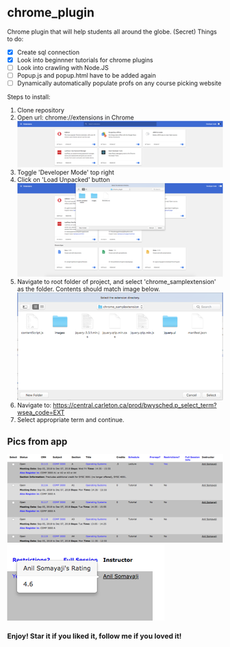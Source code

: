 # chrome_plugin
Chrome plugin that will help students all around the globe. (Secret)
Things to do:
- [x] Create sql connection
- [x] Look into beginnner tutorials for chrome plugins
- [ ] Look into crawling with Node.JS
- [ ] Popup.js and popup.html have to be added again
- [ ] Dynamically automatically populate profs on any course picking website

Steps to install:
1. Clone repository
2. Open url: chrome://extensions in Chrome
   ![Alt text](/images/chrome_extensions.png "Chrome extensions")
3. Toggle 'Developer Mode' top right
4. Click on 'Load Unpacked' button
   ![Alt text](/images/directoryselect.png "File folder ")
5. Navigate to root folder of project, and select 'chrome_samplextension' as the folder. Contents should match image below.
   ![Alt text](/images/insidefolder.png "chrome_samplextension contents")
6. Navigate to: https://central.carleton.ca/prod/bwysched.p_select_term?wsea_code=EXT
7. Select appropriate term and continue.

## Pics from app
![Alt text](/images/underline.png "Extension underlines all prof's names to signify you can hover over")
![Alt text](/images/rating.png "How the extension should look like on Carleton's page")

### Enjoy! Star it if you liked it, follow me if you loved it!
